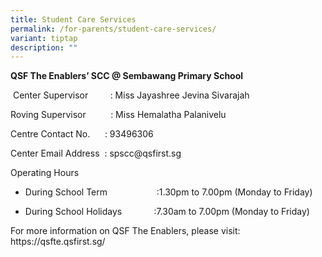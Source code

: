 ```yaml
---
title: Student Care Services
permalink: /for-parents/student-care-services/
variant: tiptap
description: ""
---
```

<p><strong>QSF The Enablers’ SCC @ Sembawang Primary School</strong>
</p>
<p>&nbsp;Center Supervisor&nbsp;&nbsp;&nbsp;&nbsp;&nbsp;&nbsp;&nbsp;&nbsp;
: Miss Jayashree Jevina Sivarajah</p>
<p>Roving Supervisor&nbsp;&nbsp;&nbsp;&nbsp;&nbsp;&nbsp;&nbsp;&nbsp;&nbsp;
: Miss Hemalatha Palanivelu</p>
<p></p>
<p>Centre Contact No.&nbsp;&nbsp;&nbsp;&nbsp;&nbsp; : 93496306</p>
<p>Center Email Address&nbsp; : <a rel="noopener noreferrer nofollow" target="_blank">spscc@qsfirst.sg</a>
</p>
<p></p>
<p>Operating Hours</p>
<ul data-tight="true" class="tight">
<li>
<p>During School Term&nbsp;&nbsp;&nbsp;&nbsp;&nbsp; &nbsp;&nbsp;&nbsp;&nbsp;&nbsp;&nbsp;&nbsp;&nbsp;&nbsp;&nbsp;&nbsp;&nbsp;&nbsp;
:1.30pm to 7.00pm (Monday to Friday)</p>
</li>
<li>
<p>During School Holidays&nbsp;&nbsp;&nbsp;&nbsp;&nbsp;&nbsp;&nbsp;&nbsp;&nbsp;&nbsp;&nbsp;&nbsp;
:7.30am to 7.00pm (Monday to Friday)</p>
</li>
</ul>
<p>For more information on QSF The Enablers, please visit: <a rel="noopener noreferrer nofollow" target="_blank">https://qsfte.qsfirst.sg/</a>
</p>